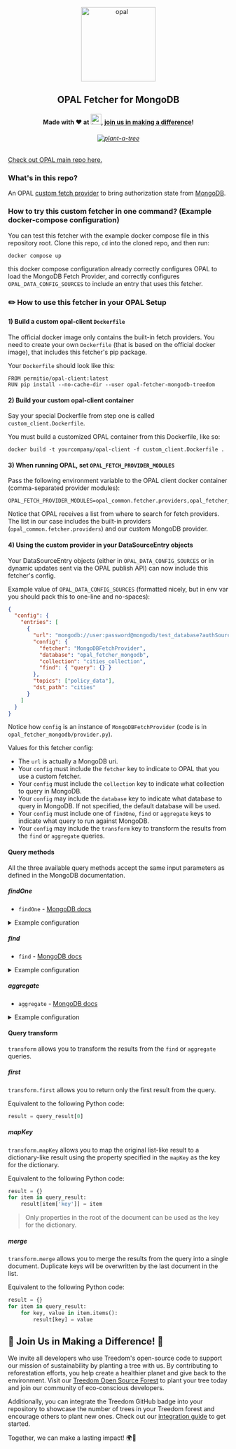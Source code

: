 <p  align="center">
 <img src="https://github.com/permitio/opal/assets/4082578/4e21f85f-30ab-43e2-92de-b82f78888c71" height=170 alt="opal" border="0" />
</p>
<h2 align="center">
OPAL Fetcher for MongoDB
</h2>

<h4 align="center">
Made with ❤️ at <a href="https://treedom.net"><img src="https://i.ibb.co/QfYVtP5/Treedom-logo.png" height="24" alt="treedom" border="0" /></a>, <a href="#-join-us-in-making-a-difference-">join us in making a difference</a>!
</h4>

<h6 align="center">
<a href="https://www.treedom.net/it/organization/treedom/event/treedom-open-source"><img src="https://badges.treedom.net/badge/f/treedom-open-source?2" alt="plant-a-tree" border="0" /></a>
</h6>

[Check out OPAL main repo here.](https://github.com/permitio/opal)


### What's in this repo?
An OPAL [custom fetch provider](https://docs.opal.ac/tutorials/write_your_own_fetch_provider) to bring authorization state from [MongoDB](https://www.mongodb.com/).

### How to try this custom fetcher in one command? (Example docker-compose configuration)

You can test this fetcher with the example docker compose file in this repository root. Clone this repo, `cd` into the cloned repo, and then run:
```
docker compose up
```
this docker compose configuration already correctly configures OPAL to load the MongoDB Fetch Provider, and correctly configures `OPAL_DATA_CONFIG_SOURCES` to include an entry that uses this fetcher.

### ✏️ How to use this fetcher in your OPAL Setup

#### 1) Build a custom opal-client `Dockerfile`

The official docker image only contains the built-in fetch providers. You need to create your own `Dockerfile` (that is based on the official docker image), that includes this fetcher's pip package.

Your `Dockerfile` should look like this:
```
FROM permitio/opal-client:latest
RUN pip install --no-cache-dir --user opal-fetcher-mongodb-treedom
```

#### 2) Build your custom opal-client container
Say your special Dockerfile from step one is called `custom_client.Dockerfile`.

You must build a customized OPAL container from this Dockerfile, like so:
```
docker build -t yourcompany/opal-client -f custom_client.Dockerfile .
```

#### 3) When running OPAL, set `OPAL_FETCH_PROVIDER_MODULES`
Pass the following environment variable to the OPAL client docker container (comma-separated provider modules):
```
OPAL_FETCH_PROVIDER_MODULES=opal_common.fetcher.providers,opal_fetcher_mongodb.provider
```
Notice that OPAL receives a list from where to search for fetch providers.
The list in our case includes the built-in providers (`opal_common.fetcher.providers`) and our custom MongoDB provider.

#### 4) Using the custom provider in your DataSourceEntry objects

Your DataSourceEntry objects (either in `OPAL_DATA_CONFIG_SOURCES` or in dynamic updates sent via the OPAL publish API) can now include this fetcher's config.

Example value of `OPAL_DATA_CONFIG_SOURCES` (formatted nicely, but in env var you should pack this to one-line and no-spaces):
```json
{
  "config": {
    "entries": [
      {
        "url": "mongodb://user:password@mongodb/test_database?authSource=admin",
        "config": {
          "fetcher": "MongoDBFetchProvider",
          "database": "opal_fetcher_mongodb",
          "collection": "cities_collection",
          "find": { "query": {} }
        },
        "topics": ["policy_data"],
        "dst_path": "cities"
      }
    ]
  }
}
```

Notice how `config` is an instance of `MongoDBFetchProvider` (code is in `opal_fetcher_mongodb/provider.py`).

Values for this fetcher config:
* The `url` is actually a MongoDB uri.
* Your `config` must include the `fetcher` key to indicate to OPAL that you use a custom fetcher.
* Your `config` must include the `collection` key to indicate what collection to query in MongoDB.
* Your `config` may include the `database` key to indicate what database to query in MongoDB. If not specified, the default database will be used.
* Your `config` must include one of `findOne`, `find` or `aggregate` keys to indicate what query to run against MongoDB.
* Your `config` may include the `transform` key to transform the results from the `find` or `aggregate` queries.

#### Query methods
All the three available query methods accept the same input parameters as defined in the MongoDB documentation.

##### findOne

* `findOne` - [MongoDB docs](https://docs.mongodb.com/manual/reference/method/db.collection.findOne/)

<details>
  <summary>Example configuration</summary>

```json
{
  "config": {
    "entries": [
      {
        ...
        "config": {
          ...
          "findOne": {
            "query": {
              ...
            },
            "projection": {
              ...
            },
            "options": {
              ...
            }
          }
        }
      }
    ]
  }
}
```
</details>

##### find

* `find` - [MongoDB docs](https://docs.mongodb.com/manual/reference/method/db.collection.find/)

<details>
  <summary>Example configuration</summary>

```json
{
  "config": {
    "entries": [
      {
        ...
        "config": {
          ...
          "find": {
            "query": {
              ...
            },
            "projection": {
              ...
            },
            "options": {
              ...
            }
          },
          "transform": {
            "first": false,
            "mapKey": "",
            "merge": true
          }
        }
      }
    ]
  }
}
```
</details>

##### aggregate

* `aggregate` - [MongoDB docs](https://docs.mongodb.com/manual/reference/method/db.collection.aggregate/)

<details>
  <summary>Example configuration</summary>

```json
{
  "config": {
    "entries": [
      {
        ...
        "config": {
          ...
          "aggregate": {
            "pipeline": [
              ...
            ],
            "options": {
              ...
            }
          },
          "transform": {
            "first": false,
            "mapKey": ""
          }
        }
      }
    ]
  }
}
```
</details>

#### Query transform
`transform` allows you to transform the results from the `find` or `aggregate` queries.

##### first
`transform.first` allows you to return only the first result from the query.

Equivalent to the following Python code:

```python
result = query_result[0]
```

##### mapKey
`transform.mapKey` allows you to map the original list-like result to a dictionary-like result using the property specified in the `mapKey` as the key for the dictionary.

Equivalent to the following Python code:

```python
result = {}
for item in query_result:
    result[item['key']] = item
```

> Only properties in the root of the document can be used as the key for the dictionary.

##### merge

`transform.merge` allows you to merge the results from the query into a single document. Duplicate keys will be overwritten by the last document in the list.

Equivalent to the following Python code:

```python
result = {}
for item in query_result:
    for key, value in item.items():
        result[key] = value
```

## 🌳 Join Us in Making a Difference! 🌳

We invite all developers who use Treedom's open-source code to support our mission of sustainability by planting a tree with us. By contributing to reforestation efforts, you help create a healthier planet and give back to the environment. Visit our [Treedom Open Source Forest](https://www.treedom.net/en/organization/treedom/event/treedom-open-source) to plant your tree today and join our community of eco-conscious developers.

Additionally, you can integrate the Treedom GitHub badge into your repository to showcase the number of trees in your Treedom forest and encourage others to plant new ones. Check out our [integration guide](https://github.com/treedomtrees/.github/blob/main/profile/README.md) to get started.

Together, we can make a lasting impact! 🌍💚

